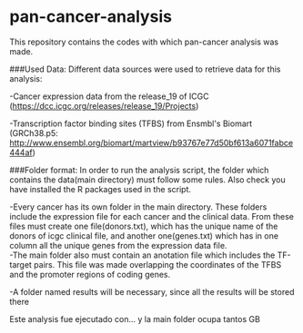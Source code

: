 # pan-cancer-analysis
This repository contains the codes with which pan-cancer analysis was made.

###Used Data:
Different data sources were used to retrieve data for this analysis:

 -Cancer expression data from the release_19 of ICGC (https://dcc.icgc.org/releases/release_19/Projects) 
 
 -Transcription factor binding sites (TFBS) from Ensmbl's Biomart (GRCh38.p5: http://www.ensembl.org/biomart/martview/b93767e77d50bf613a6071fabce444af)

###Folder format:
In order to run the analysis script, the folder which contains the data(main directory) must follow some rules. Also check you have installed the R packages used in the script.

 -Every cancer has its own folder in the main directory. These folders include the expression file for each cancer and the clinical data. From these files must create one file(donors.txt), which has the unique name of the donors of icgc clinical file, and another one(genes.txt) which has in one column all the unique genes from the expression data file.  
 -The main folder also must contain an anotation file which includes the TF-target pairs. This file was made overlapping the coordinates of the TFBS and the promoter regions of coding genes.
 
 -A folder named results will be necessary, since all the results will be stored there

Este analysis fue ejecutado con... y la main folder ocupa tantos GB

